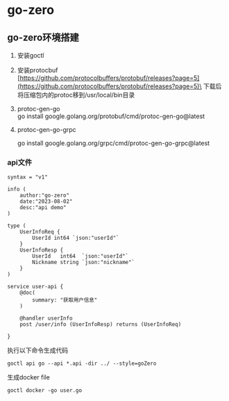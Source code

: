 # go-zero



## go-zero环境搭建

1. 安装goctl
2. 安装protocbuf\
   [https://github.com/protocolbuffers/protobuf/releases?page=5](https://github.com/protocolbuffers/protobuf/releases?page=5)\
   下载后将压缩包内的protoc移到/usr/local/bin目录
3. protoc-gen-go \
   &#x20;go install google.golang.org/protobuf/cmd/protoc-gen-go@latest
4.  protoc-gen-go-grpc&#x20;

    go install google.golang.org/grpc/cmd/protoc-gen-go-grpc@latest



### api文件

```go-module
syntax = "v1"

info (
	author:"go-zero"
	date:"2023-08-02"
	desc:"api demo"
)

type (
	UserInfoReq {
		UserId int64 `json:"userId"`
	}
	UserInfoResp {
		UserId   int64  `json:"userId"`
		Nickname string `json:"nickname"`
	}
)

service user-api {
	@doc(
		summary: "获取用户信息"
	)

	@handler userInfo
	post /user/info (UserInfoResp) returns (UserInfoReq)

}
```

执行以下命令生成代码

```
goctl api go --api *.api -dir ../ --style=goZero
```

生成docker file

```
goctl docker -go user.go
```

